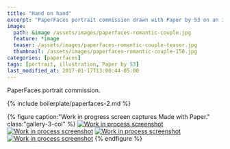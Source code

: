 ```yaml
---
title: "Hand on hand"
excerpt: "PaperFaces portrait commission drawn with Paper by 53 on an iPad."
image: 
  path: &image /assets/images/paperfaces-romantic-couple.jpg 
  feature: *image
  teaser: /assets/images/paperfaces-romantic-couple-teaser.jpg
  thumbnail: /assets/images/paperfaces-romantic-couple-150.jpg
categories: [paperfaces]
tags: [portrait, illustration, Paper by 53]
last_modified_at: 2017-01-17T13:00:44-05:00
---
```


PaperFaces portrait commission.

{% include boilerplate/paperfaces-2.md %}

{% figure caption:"Work in progress screen captures Made with Paper." class:"gallery-3-col" %}
[![Work in process screenshot](/assets/images/paperfaces-romantic-couple-process-1-600.jpg)](/assets/images/paperfaces-romantic-couple-process-1-lg.jpg) [![Work in process screenshot](/assets/images/paperfaces-romantic-couple-process-2-600.jpg)](/assets/images/paperfaces-romantic-couple-process-2-lg.jpg) [![Work in process screenshot](/assets/images/paperfaces-romantic-couple-process-3-600.jpg)](/assets/images/paperfaces-romantic-couple-process-3-lg.jpg) [![Work in process screenshot](/assets/images/paperfaces-romantic-couple-process-4-600.jpg)](/assets/images/paperfaces-romantic-couple-process-4-lg.jpg)
{% endfigure %}
